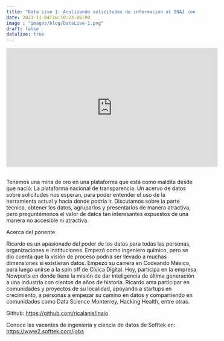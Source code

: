 ```yaml
---
title: "Data Live 1: Analizando solicitudes de información al INAI con Python y presentando resultados con StreamLit"
date: 2021-11-04T10:10:23-06:00
image : "images/blog/DataLive-1.png"
draft: false
datalive: true
---
```


<div class="container">

<center>
<iframe width="560" height="315" src="https://www.youtube.com/embed/DUR69oLsZmM" title="YouTube video player" frameborder="0" allow="accelerometer; autoplay; clipboard-write; encrypted-media; gyroscope; picture-in-picture" allowfullscreen></iframe>
</center>

<br>

Tenemos una mina de oro en una plataforma que está como maldita desde que nació: La plataforma nacional de transparencia. Un acervo de datos sobre solicitudes nos esperan, para poder entender el uso de la herramienta actual y hacia donde podría ir. Discutamos sobre la parte técnica, obtener los datos, agruparlos y presentarlos de manera atractiva, pero preguntémonos el valor de datos tan interesantes expuestos de una manera no accesible ni atractiva.

Acerca del ponente

Ricardo es un apasionado del poder de los datos para todas las personas, organizaciones e instituciones. Empezó como ingeniero químico, pero se dio cuenta que la visión de proceso podría ser llevado a muchas dimensiones si existieran datos. Empezó su carrera en Codeando México, para luego unirse a la spin off de Cívica Digital. Hoy, participa en la empresa Nowports en donde tiene la misión de dar inteligencia de última generación a una industria con cientos de años de historia. Ricardo ama participar en comunidades y proyectos de su localidad, apoyando a startups en crecimiento, a personas a empezar su camino en datos y compartiendo en comunidades como Data Science Monterrey, Hacking Health, entre otras.

Github: https://github.com/ricalanis/inaio

Conoce las vacantes de ingeniería y ciencia de datos de Softtek en: https://www2.softtek.com/jobs

</div>